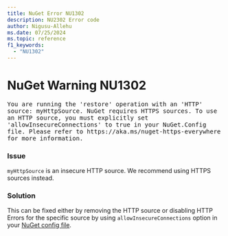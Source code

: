 ```yaml
---
title: NuGet Error NU1302
description: NU2302 Error code
author: Nigusu-Allehu
ms.date: 07/25/2024
ms.topic: reference
f1_keywords: 
  - "NU1302"
---
```


# NuGet Warning NU1302

<style>
  pre {
    white-space: pre-wrap;
  }
</style>

<pre>You are running the 'restore' operation with an 'HTTP' source: myHttpSource. NuGet requires HTTPS sources. To use an HTTP source, you must explicitly set 'allowInsecureConnections' to true in your NuGet.Config file. Please refer to https://aka.ms/nuget-https-everywhere for more information.
</pre>

### Issue

`myHttpSource` is an insecure HTTP source. We recommend using HTTPS sources instead.

### Solution

This can be fixed either by removing the HTTP source or disabling HTTP Errors for the specific source by using `allowInsecureConnections` option in your [NuGet config file](../../reference/nuget-config-file.md).
